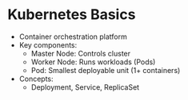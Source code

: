 # Kubernetes Basics

- Container orchestration platform
- Key components:
  - Master Node: Controls cluster
  - Worker Node: Runs workloads (Pods)
  - Pod: Smallest deployable unit (1+ containers)
- Concepts:
  - Deployment, Service, ReplicaSet
  
